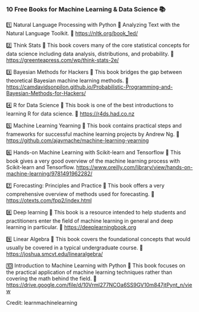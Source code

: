 ### 10 Free Books for Machine Learning & Data Science 📚

1️⃣ Natural Language Processing with Python
📌 Analyzing Text with the Natural Language Toolkit.
🔗 https://nltk.org/book_1ed/

2️⃣ Think Stats
📌 This book covers many of the core statistical concepts for data science including data analysis, distributions, and probability.
🔗 https://greenteapress.com/wp/think-stats-2e/

3️⃣ Bayesian Methods for Hackers
📌 This book bridges the gap between theoretical Bayesian machine learning methods.
🔗 https://camdavidsonpilon.github.io/Probabilistic-Programming-and-Bayesian-Methods-for-Hackers/

4️⃣ R for Data Science
📌 This book is one of the best introductions to learning R for data science.
🔗 https://r4ds.had.co.nz

5️⃣ Machine Learning Yearning
📌 This book contains practical steps and frameworks for successful machine learning projects by Andrew Ng.
🔗 https://github.com/ajaymache/machine-learning-yearning

6️⃣ Hands-on Machine Learning with Scikit-learn and Tensorflow
📌 This book gives a very good overview of the machine learning process with Scikit-learn and Tensorflow.
https://www.oreilly.com/library/view/hands-on-machine-learning/9781491962282/

7️⃣ Forecasting: Principles and Practice
📌 This book offers a very comprehensive overview of methods used for forecasting.
🔗 https://otexts.com/fpp2/index.html

8️⃣ Deep learning
📌 This book is a resource intended to help students and practitioners enter the field of machine learning in general and deep learning in particular.
🔗 https://deeplearningbook.org

9️⃣ Linear Algebra
📌 This book covers the foundational concepts that would usually be covered in a typical undergraduate course.
🔗 https://joshua.smcvt.edu/linearalgebra/

🔟 Introduction to Machine Learning with Python
📌 This book focuses on the practical application of machine learning techniques rather than covering the math behind the field.
🔗 https://drive.google.com/file/d/10Vrml277NCOa6SS9GV10m847jtPynt_n/view

Credit: learnmachinelearning
